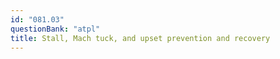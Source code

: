 ```yaml
---
id: "081.03"
questionBank: "atpl"
title: Stall, Mach tuck, and upset prevention and recovery
---
```

